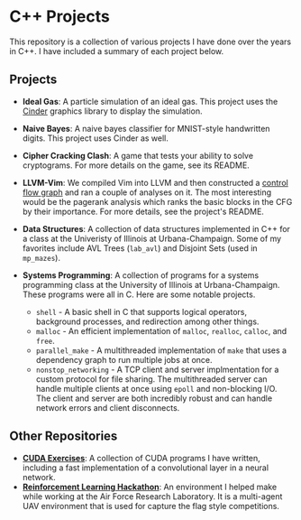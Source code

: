 # C++ Projects
This repository is a collection of various projects I have done over the years in C++. I have included a summary of each project below.

## Projects
- **Ideal Gas**: A particle simulation of an ideal gas. This project uses the [Cinder](https://libcinder.org/) graphics library to display the simulation.

- **Naive Bayes**: A naive bayes classifier for MNIST-style handwritten digits. This project uses Cinder as well.

- **Cipher Cracking Clash**: A game that tests your ability to solve cryptograms. For more details on the game, see its README.

- **LLVM-Vim**: We compiled Vim into LLVM and then constructed a [control flow graph](https://en.wikipedia.org/wiki/Control-flow_graph) and ran a couple of analyses on it. The most interesting would be the pagerank analysis which ranks the basic blocks in the CFG by their importance. For more details, see the project's README.

- **Data Structures**: A collection of data structures implemented in C++ for a class at the Univeristy of Illinois at Urbana-Champaign. Some of my favorites include AVL Trees (`lab_avl`) and Disjoint Sets (used in `mp_mazes`).

- **Systems Programming**: A collection of programs for a systems programming class at the University of Illinois at Urbana-Champaign. These programs were all in C. Here are some notable projects.
    - `shell` - A basic shell in C that supports logical operators, background processes, and redirection among other things.
    - `malloc` - An efficient implementation of `malloc`, `realloc`, `calloc`, and `free`.
    - `parallel_make` - A multithreaded implementation of `make` that uses a dependency graph to run multiple jobs at once.
    - `nonstop_networking` - A TCP client and server implmentation for a custom protocol for file sharing. The multithreaded server can handle multiple clients at once using `epoll` and non-blocking I/O. The client and server are both incredibly robust and can handle network errors and client disconnects.

## Other Repositories
- **[CUDA Exercises](https://github.com/ryantwolf/cuda-exercises)**: A collection of CUDA programs I have written, including a fast implementation of a convolutional layer in a neural network.
- **[Reinforcement Learning Hackathon](https://gitlab.com/multiplatformautonomy/ssai-2021/contest-scenario)**: An environment I helped make while working at the Air Force Research Laboratory. It is a multi-agent UAV environment that is used for capture the flag style competitions.